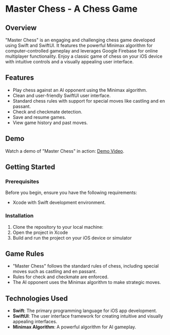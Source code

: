 # Master Chess - A Chess Game

## Overview
"Master Chess" is an engaging and challenging chess game developed using Swift and SwiftUI. It features the powerful Minimax algorithm for computer-controlled gameplay and leverages Google Firebase for online multiplayer functionality. Enjoy a classic game of chess on your iOS device with intuitive controls and a visually appealing user interface.

## Features
- Play chess against an AI opponent using the Minimax algorithm.
- Clean and user-friendly SwiftUI user interface.
- Standard chess rules with support for special moves like castling and en passant.
- Check and checkmate detection.
- Save and resume games.
- View game history and past moves.

## Demo
Watch a demo of "Master Chess" in action: [Demo Video](https://www.youtube.com/watch?v=6uK6jDo2_L0&t=1s).

## Getting Started
### Prerequisites
Before you begin, ensure you have the following requirements:
- Xcode with Swift development environment.

### Installation
1. Clone the repository to your local machine:
2. Open the project in Xcode
3. Build and run the project on your iOS device or simulator

## Game Rules
- "Master Chess" follows the standard rules of chess, including special moves such as castling and en passant.
- Rules for check and checkmate are enforced.
- The AI opponent uses the Minimax algorithm to make strategic moves.

## Technologies Used
- **Swift**: The primary programming language for iOS app development.
- **SwiftUI**: The user interface framework for creating intuitive and visually appealing interfaces.
- **Minimax Algorithm**: A powerful algorithm for AI gameplay.
